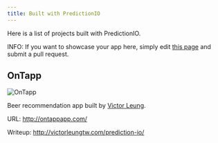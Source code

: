 ```yaml
---
title: Built with PredictionIO
---
```


Here is a list of projects built with PredictionIO.

INFO: If you want to showcase your app here, simply edit [this page](https://github.com/PredictionIO/PredictionIO/blob/livedoc/docs/manual/source/community/showcase.html.md) and submit a pull request.

## OnTapp

<img src="/images/showcase/on-tapp-70x70.png" alt="OnTapp" class="static" />

Beer recommendation app built by [Victor Leung](https://twitter.com/victorleungtw).

URL: http://ontappapp.com/

Writeup: http://victorleungtw.com/prediction-io/
